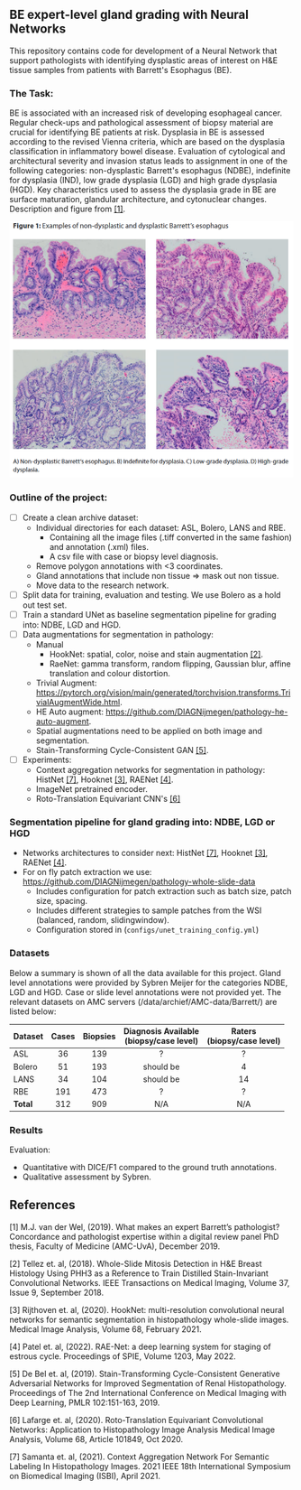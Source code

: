 ## BE expert-level gland grading with Neural Networks
This repository contains code for development of a Neural Network that support pathologists with identifying dysplastic 
areas of interest on H&E tissue samples from patients with Barrett's Esophagus (BE). 

### The Task:
BE is associated with an increased risk of developing esophageal cancer. Regular check-ups and pathological assessment of biopsy material are crucial for identifying BE patients at risk.
Dysplasia in BE is assessed according to the revised Vienna criteria, which are based on the dysplasia classification in inflammatory bowel disease. Evaluation of cytological and architectural severity and invasion status leads to assignment in
one of the following categories: non-dysplastic Barrett's esophagus (NDBE), indefinite for dysplasia (IND), low grade dysplasia (LGD) and high grade dysplasia (HGD). Key characteristics used to assess the
dysplasia grade in BE are surface maturation, glandular architecture, and cytonuclear changes. Description and figure from [[1]](#1).


![](images/examples_grading_BE.png)


### Outline of the project:

- [ ] Create a clean archive dataset:
    * Individual directories for each dataset: ASL, Bolero, LANS and RBE.
        * Containing all the image files (.tiff converted in the same fashion) and annotation (.xml) files.
        * A csv file with case or biopsy level diagnosis.
    * Remove polygon annotations with <3 coordinates.
    * Gland annotations that include non tissue => mask out non tissue.
    * Move data to the research network.
- [ ] Split data for training, evaluation and testing. We use Bolero as a hold out test set.
- [ ] Train a standard UNet as baseline segmentation pipeline for grading into: NDBE, LGD and HGD.
- [ ] Data augmentations for segmentation in pathology:
    * Manual
      - HookNet: spatial, color, noise and stain augmentation [[2]](#2). 
      - RaeNet: gamma transform, random flipping, Gaussian blur, affine translation and colour distortion.
    * Trivial Augment: https://pytorch.org/vision/main/generated/torchvision.transforms.TrivialAugmentWide.html.
    * HE Auto augment: https://github.com/DIAGNijmegen/pathology-he-auto-augment.
    * Spatial augmentations need to be applied on both image and segmentation.
    * Stain-Transforming Cycle-Consistent GAN [[5]](#5).
- [ ] Experiments:
  * Context aggregation networks for segmentation in pathology: HistNet [[7]](#7), Hooknet [[3]](#3), RAENet [[4]](#4).
  * ImageNet pretrained encoder.
  * Roto-Translation Equivariant CNN's [[6]](#6)

### Segmentation pipeline for gland grading into: NDBE, LGD or HGD
* Networks architectures to consider next: HistNet [[7]](#7), Hooknet [[3]](#3), RAENet [[4]](#4).
* For on fly patch extraction we use: https://github.com/DIAGNijmegen/pathology-whole-slide-data
  * Includes configuration for patch extraction such as batch size, patch size, spacing.
  * Includes different strategies to sample patches from the WSI (balanced, random, slidingwindow).
  * Configuration stored in (`configs/unet_training_config.yml`)

### Datasets 
Below a summary is shown of all the data available for this project. Gland level annotations were provided by Sybren Meijer for the categories NDBE, LGD and HGD.
Case or slide level annotations were not provided yet. The relevant datasets on AMC servers (/data/archief/AMC-data/Barrett/) are listed below:

| Dataset   | Cases | Biopsies | Diagnosis Available<br/>(biopsy/case level) | Raters<br/>(biopsy/case level) |
|-----------|:-----:|:--------:|:-------------------------------------------:|:------------------------------:|
| ASL       |  36   |   139    |                      ?                      |               ?                |
| Bolero    |  51   |   193    |                  should be                  |               4                |
| LANS      |  34   |   104    |                  should be                  |               14               |
| RBE       |  191  |   473    |                      ?                      |               ?                |
| **Total** |  312  |   909    |                     N/A                     |              N/A               |


### Results
Evaluation:
  * Quantitative with DICE/F1 compared to the ground truth annotations.
  * Qualitative assessment by Sybren.

## References
<a id="1">[1]</a> 
M.J. van der Wel, (2019). 
What makes an expert Barrett’s pathologist? Concordance and pathologist expertise within a digital review panel
PhD thesis, Faculty of Medicine (AMC-UvA), December 2019.

<a id="2">[2]</a> 
Tellez et. al, (2018). 
Whole-Slide Mitosis Detection in H&E Breast Histology Using PHH3 as a Reference to Train Distilled Stain-Invariant Convolutional Networks.
IEEE Transactions on Medical Imaging, Volume 37, Issue 9, September 2018.

<a id="3">[3]</a> 
Rijthoven et. al, (2020). 
HookNet: multi-resolution convolutional neural networks for semantic segmentation in histopathology whole-slide images. 
Medical Image Analysis, Volume 68, February 2021.

<a id="4">[4]</a> 
Patel et. al, (2022). 
RAE-Net: a deep learning system for staging of estrous cycle. 
Proceedings of SPIE, Volume 1203, May 2022.

<a id="5">[5]</a> 
De Bel et. al, (2019). 
Stain-Transforming Cycle-Consistent Generative Adversarial Networks for Improved Segmentation of Renal Histopathology.
Proceedings of The 2nd International Conference on Medical Imaging with Deep Learning, PMLR 102:151-163, 2019.

<a id="6">[6]</a> 
Lafarge et. al, (2020). 
Roto-Translation Equivariant Convolutional Networks: Application to Histopathology Image Analysis
Medical Image Analysis, Volume 68, Article 101849, Oct 2020.

<a id="7">[7]</a> 
Samanta et. al, (2021). 
Context Aggregation Network For Semantic Labeling In Histopathology Images.
2021 IEEE 18th International Symposium on Biomedical Imaging (ISBI), April 2021.